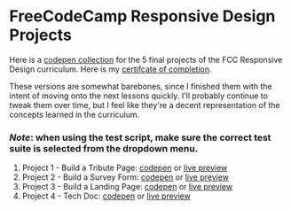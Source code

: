 # FreeCodeCamp Responsive Design Projects

Here is a [codepen collection](https://codepen.io/collection/npPeRk/) for the 5 final projects of the FCC Responsive Design curriculum. Here is my [certifcate of completion](https://www.freecodecamp.org/certification/kylewjackson/responsive-web-design).

These versions are somewhat barebones, since I finished them with the intent of moving onto the next lessons quickly. I'll probably continue to tweak them over time, but I feel like they're a decent representation of the concepts learned in the curriculum.

### *Note*: when using the test script, make sure the correct test suite is selected from the dropdown menu.

1. Project 1 - Build a Tribute Page: [codepen](https://codepen.io/kylewjackson/pen/ReJGRE) or [live preview](http://htmlpreview.github.io/?https://github.com/kylewjackson/web-dev-projects/blob/master/freeCodeCamp/FCC%201:%20Tribute%20Page/index.html)
2. Project 2 - Build a Survey Form: [codepen](https://codepen.io/kylewjackson/pen/KGeNXo) or [live preview](http://htmlpreview.github.io/?https://github.com/kylewjackson/web-dev-projects/blob/master/freeCodeCamp/FCC%202:%20Survey%20Form/index.html)
3. Project 3 - Build a Landing Page: [codepen](https://codepen.io/kylewjackson/pen/aRKGBL) or [live preview](http://htmlpreview.github.io/?https://github.com/kylewjackson/web-dev-projects/blob/master/freeCodeCamp/FCC%203:%20Landing%20Page/index.html)
4. Project 4 - Tech Doc: [codepen](https://codepen.io/kylewjackson/pen/aRKXoa) or [live preview](http://htmlpreview.github.io/?https://github.com/kylewjackson/web-dev-projects/blob/master/freeCodeCamp/FCC%204:%20Tech%20Doc/index.html)